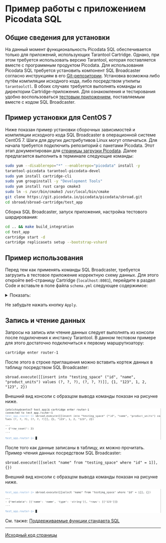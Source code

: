 # Пример работы с приложением Picodata SQL
## Общие сведения для установки
На данный момент функциональность Picodata SQL обеспечивается только для приложений, использующих Tarantool Cartridge. Однако, при этом требуется использовать версию Tarantool, которая поставляется вместе с программным продуктом Picodata. Для использования Picodata SQL требуется установить компонент SQL Broadcaster согласно инструкциям в его [Git-репозитории](https://git.picodata.io/picodata/picodata/sbroad). Установка возможна либо путём компиляции исходного кода, либо посредством утилиты `tarantoolctl`. В обоих случаях требуется выполнять команды из директории Cartridge-приложения. Для ознакомления и тестирования удобно воспользоваться [тестовым приложением](https://git.picodata.io/picodata/picodata/sbroad/-/tree/main/sbroad-cartridge/test_app), поставляемым вместе с кодом SQL Broadcaster.

## Пример установки для CentOS 7
Ниже показан пример установки сборочных зависимостей и компиляции исходного кода SQL Broadcaster в операционной системе CentOS 7. Шаги для других дистрибутивов Linux могут отличаться. Для начала требуется подключить репозиторий с пакетами Picodata. Этот этап документирован для [страницы загрузки Picodata](https://picodata.io/download/). Далее предлагается выполнить в терминале следующие команды:

<style>
  code {
    white-space : pre-wrap !important;
    word-break: break-word;
  }
</style>

````bash
sudo yum --disablerepo="*" --enablerepo="picodata" install -y tarantool-picodata tarantool-picodata-devel
sudo yum install cartridge-cli
sudo yum groupinstall -y "Development Tools"
sudo yum install rust cargo cmake3
sudo ln -s /usr/bin/cmake3 /usr/local/bin/cmake
git clone https://git.picodata.io/picodata/picodata/sbroad.git
cd sbroad/sbroad-cartridge/test_app
````

Сборка SQL Broadcaster, запуск приложения, настройка тестового шардирования:
````bash
cd .. && make build_integration
cd test_app
cartridge start -d
cartridge replicasets setup --bootstrap-vshard
````
## Пример использования
Перед тем как применять команды SQL Broadcaster, требуется загрузить в тестовое приложение корректную схему данных. Для этого откройте веб-страницу Cartridge (`localhost:8081`), перейдите в раздел Code и вставьте в поле файла `schema.yml` следующее содержимое:
<details>
  <summary>Показать:</summary>

````bash
spaces:
    testing_space:
      format:
      - type: integer
        name: id
        is_nullable: false
      - type: string
        name: name
        is_nullable: false
      - type: integer
        name: product_units
        is_nullable: false
      - type: unsigned
        name: bucket_id
        is_nullable: true
      temporary: false
      engine: memtx
      is_local: false
      sharding_key:
      - id
      - name
      indexes:
      - unique: true
        parts:
        - path: id
          type: integer
          is_nullable: false
        name: id
        type: TREE
      - unique: false
        parts:
        - path: bucket_id
          type: unsigned
          is_nullable: true
        name: bucket_id
        type: TREE
        testing_space:
      format:
      - type: integer
        name: id
        is_nullable: false
      - type: string
        name: name
        is_nullable: false
      - type: integer
        name: product_units
        is_nullable: false
      - type: unsigned
        name: bucket_id
        is_nullable: true
      temporary: false
      engine: memtx
      is_local: false
      sharding_key:
      - id
      - name
      indexes:
      - unique: true
        parts:
        - path: id
          type: integer
          is_nullable: false
        name: id
        type: TREE
      - unique: false
        parts:
        - path: bucket_id
          type: unsigned
          is_nullable: true
        name: bucket_id
        type: TREE
        
````
</details>

Не забудьте нажать кнопку `Apply`.

## Запись и чтение данных
Запросы на запись или чтение данных следует выполнять из консоли после
подключения к инстансу Tarantool. В данном тестовом примере для этого
достаточно подключиться к первому маршрутизатору:

````bash
cartridge enter router-1
````

После этого в строке приглашения можно вставить кортеж данных в таблицу посредством SQL Broadcaster:
```
sbroad.execute([[insert into "testing_space" ("id", "name", "product_units") values (?, ?, ?), (?, ?, ?)]], {1, "123", 1, 2, "123", 2})
```
Внешний вид консоли с образцом вывода команды показан на рисунке ниже.

![sbroad.execute](data_write.png "data insertion example")

После того как данные записаны в таблицу, их можно прочитать. Пример чтения данных посредством SQL Broadcaster:

```
sbroad.execute([[select "name" from "testing_space" where "id" = 1]], {})
```

Внешний вид консоли с образцом вывода команды показан на рисунке ниже.

![sbroad.execute](data_read.png "data reading example")

См. также: [Поддерживаемые функции стандарта SQL](../sql_reference)

---
[Исходный код страницы](https://git.picodata.io/picodata/picodata/docs/-/blob/main/docs/sbroad/sql_tutorial.md)
